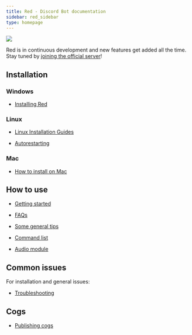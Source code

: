 ```yaml
---
title: Red - Discord Bot documentation
sidebar: red_sidebar
type: homepage
---
```


[<img src="https://discordapp.com/api/guilds/133049272517001216/widget.png?style=shield">](https://discord.gg/red)

Red is in continuous development and new features get added all the time. Stay tuned by [joining the official server](https://discord.gg/red)!

## Installation

### Windows

* [Installing Red](/Red-Docs/red_install_windows/)

### Linux

* [Linux Installation Guides](/Red-Docs/red_install_linux/)

* [Autorestarting](/Red-Docs/red_guide_linux_autostart/)

### Mac

* [How to install on Mac](/Red-Docs/red_install_mac/)

## How to use

* [Getting started](/Red-Docs/red_getting_started)

* [FAQs](/Red-Docs/red_faq)

* [Some general tips](/Red-Docs/red_general_tips)

* [Command list](/Red-Docs/red_commands/)

* [Audio module](/Red-Docs/red_audio)

## Common issues  
For installation and general issues:

* [Troubleshooting](/Red-Docs/red_guide_troubleshooting/)

## Cogs  

* [Publishing cogs](/Red-Docs/red_cog_how_to_publish/)
